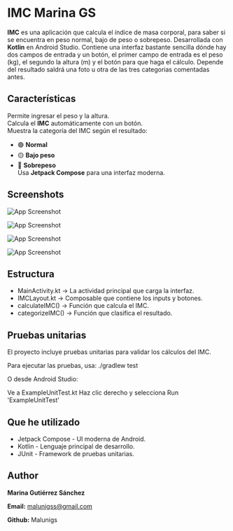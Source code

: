
# IMC Marina GS

**IMC** es una aplicación que calcula el índice de masa corporal, para saber si se encuentra en peso normal, bajo de peso o sobrepeso. Desarrollada con **Kotlin** en Android Studio. Contiene una interfaz bastante sencilla dónde hay dos campos de entrada y un botón, el primer campo de entrada es el peso (kg), el segundo la altura (m) y el botón para que haga el cálculo. Depende del resultado saldrá una foto u otra de las tres categorias comentadas antes.

## Características
 Permite ingresar el peso y la altura.  
 Calcula el **IMC** automáticamente con un botón.  
 Muestra la categoría del IMC según el resultado:  
   - 🟢 **Normal**  
   - 🟡 **Bajo peso**  
   - 🔴 **Sobrepeso**  
 Usa **Jetpack Compose** para una interfaz moderna.

## Screenshots

![App Screenshot](C:\Users\MarinaGutierrezSanch\AndroidStudioProjects\IMC_MarinaGS\caps\cap1.jpg)

![App Screenshot](C:\Users\MarinaGutierrezSanch\AndroidStudioProjects\IMC_MarinaGS\caps\normalcap.JPG)

![App Screenshot](C:\Users\MarinaGutierrezSanch\AndroidStudioProjects\IMC_MarinaGS\caps\bajopesocap.JPG)

![App Screenshot](C:\Users\MarinaGutierrezSanch\AndroidStudioProjects\IMC_MarinaGS\caps\sobrepesocap.JPG)

## Estructura
  - MainActivity.kt → La actividad principal que carga la interfaz.
  - IMCLayout.kt → Composable que contiene los inputs y botones.
  - calculateIMC() → Función que calcula el IMC.
  - categorizeIMC() → Función que clasifica el resultado.

## Pruebas unitarias
El proyecto incluye pruebas unitarias para validar los cálculos del IMC.

Para ejecutar las pruebas, usa: ./gradlew test

O desde Android Studio:

Ve a ExampleUnitTest.kt
Haz clic derecho y selecciona Run 'ExampleUnitTest'

## Que he utilizado

  - Jetpack Compose - UI moderna de Android.
  - Kotlin - Lenguaje principal de desarrollo.
  - JUnit - Framework de pruebas unitarias.

## Author
**Marina Gutiérrez Sánchez**

**Email:** malunigss@gmail.com

**Github:** Malunigs

